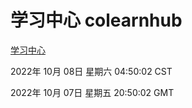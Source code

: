 # 学习中心 colearnhub
[学习中心](http://27.19.33.125:56308/colearnhub/)

2022年 10月 08日 星期六 04:50:02 CST

2022年 10月 07日 星期五 20:50:02 GMT
